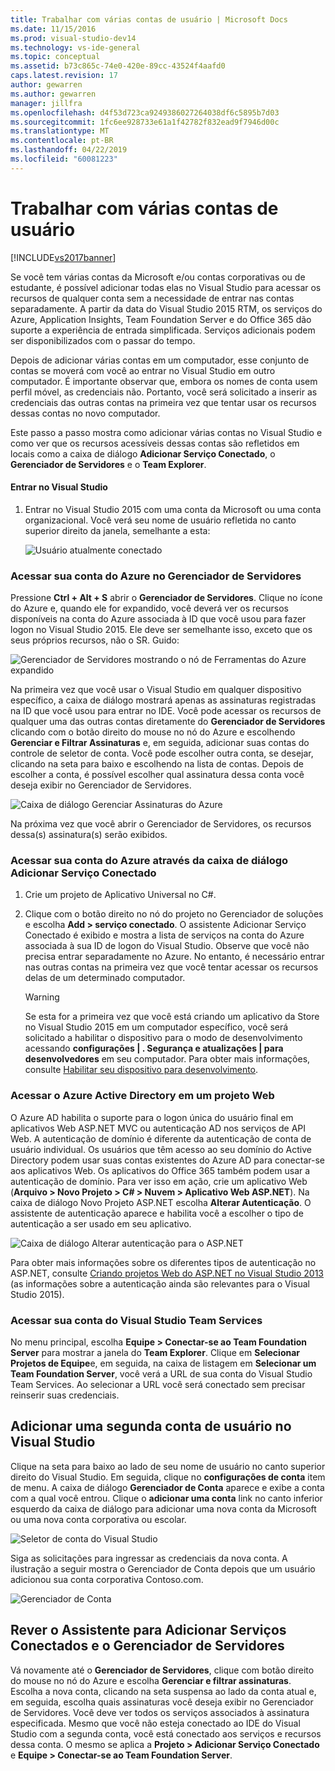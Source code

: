 ```yaml
---
title: Trabalhar com várias contas de usuário | Microsoft Docs
ms.date: 11/15/2016
ms.prod: visual-studio-dev14
ms.technology: vs-ide-general
ms.topic: conceptual
ms.assetid: b73c865c-74e0-420e-89cc-43524f4aafd0
caps.latest.revision: 17
author: gewarren
ms.author: gewarren
manager: jillfra
ms.openlocfilehash: d4f53d723ca9249386027264038df6c5895b7d03
ms.sourcegitcommit: 1fc6ee928733e61a1f42782f832ead9f7946d00c
ms.translationtype: MT
ms.contentlocale: pt-BR
ms.lasthandoff: 04/22/2019
ms.locfileid: "60081223"
---
```

# <a name="work-with-multiple-user-accounts"></a>Trabalhar com várias contas de usuário
[!INCLUDE[vs2017banner](../includes/vs2017banner.md)]

Se você tem várias contas da Microsoft e/ou contas corporativas ou de estudante, é possível adicionar todas elas no Visual Studio para acessar os recursos de qualquer conta sem a necessidade de entrar nas contas separadamente. A partir da data do Visual Studio 2015 RTM, os serviços do Azure, Application Insights, Team Foundation Server e do Office 365 dão suporte a experiência de entrada simplificada. Serviços adicionais podem ser disponibilizados com o passar do tempo.  
  
 Depois de adicionar várias contas em um computador, esse conjunto de contas se moverá com você ao entrar no Visual Studio em outro computador. É importante observar que, embora os nomes de conta usem perfil móvel, as credenciais não. Portanto, você será solicitado a inserir as credenciais das outras contas na primeira vez que tentar usar os recursos dessas contas no novo computador.  
  
 Este passo a passo mostra como adicionar várias contas no Visual Studio e como ver que os recursos acessíveis dessas contas são refletidos em locais como a caixa de diálogo **Adicionar Serviço Conectado**, o **Gerenciador de Servidores** e o **Team Explorer**.  
  
#### <a name="sign-in-to-visual-studio"></a>Entrar no Visual Studio  
  
1. Entrar no Visual Studio 2015 com uma conta da Microsoft ou uma conta organizacional. Você verá seu nome de usuário refletida no canto superior direito da janela, semelhante a esta:  
  
     ![Usuário atualmente conectado](../ide/media/vs2015-username.png "VS2015_UserName")  
  
### <a name="access-your-azure-account-in-server-explorer"></a>Acessar sua conta do Azure no Gerenciador de Servidores  
 Pressione **Ctrl + Alt + S** abrir o **Gerenciador de Servidores**. Clique no ícone do Azure e, quando ele for expandido, você deverá ver os recursos disponíveis na conta do Azure associada à ID que você usou para fazer logon no Visual Studio 2015. Ele deve ser semelhante isso, exceto que os seus próprios recursos, não o SR. Guido:  
  
 ![Gerenciador de Servidores mostrando o nó de Ferramentas do Azure expandido](../ide/media/vs2015-serverexplorer.png "VS2015_ServerExplorer")  
  
 Na primeira vez que você usar o Visual Studio em qualquer dispositivo específico, a caixa de diálogo mostrará apenas as assinaturas registradas na ID que você usou para entrar no IDE. Você pode acessar os recursos de qualquer uma das outras contas diretamente do **Gerenciador de Servidores** clicando com o botão direito do mouse no nó do Azure e escolhendo **Gerenciar e Filtrar Assinaturas** e, em seguida, adicionar suas contas do controle de seletor de conta. Você pode escolher outra conta, se desejar, clicando na seta para baixo e escolhendo na lista de contas. Depois de escolher a conta, é possível escolher qual assinatura dessa conta você deseja exibir no Gerenciador de Servidores.  
  
 ![Caixa de diálogo Gerenciar Assinaturas do Azure](../ide/media/vs2015-manage-subs.png "vs2015_manage_subs")  
  
 Na próxima vez que você abrir o Gerenciador de Servidores, os recursos dessa(s) assinatura(s) serão exibidos.  
  
### <a name="access-your-azure-account-via-add-connected-service-dialog"></a>Acessar sua conta do Azure através da caixa de diálogo Adicionar Serviço Conectado  
  
1. Crie um projeto de Aplicativo Universal no C#.  
  
2. Clique com o botão direito no nó do projeto no Gerenciador de soluções e escolha **Add > serviço conectado**. O assistente Adicionar Serviço Conectado é exibido e mostra a lista de serviços na conta do Azure associada à sua ID de logon do Visual Studio. Observe que você não precisa entrar separadamente no Azure. No entanto, é necessário entrar nas outras contas na primeira vez que você tentar acessar os recursos delas de um determinado computador.  
  
    > [!WARNING]
    >  Se esta for a primeira vez que você está criando um aplicativo da Store no Visual Studio 2015 em um computador específico, você será solicitado a habilitar o dispositivo para o modo de desenvolvimento acessando **configurações &#124; . Segurança e atualizações &#124; para desenvolvedores** em seu computador. Para obter mais informações, consulte [Habilitar seu dispositivo para desenvolvimento](https://msdn.microsoft.com/library/windows/apps/dn706236.aspx).  
  
### <a name="access_azure"></a> Acessar o Azure Active Directory em um projeto Web  
 O Azure AD habilita o suporte para o logon única do usuário final em aplicativos Web ASP.NET MVC ou autenticação AD nos serviços de API Web. A autenticação de domínio é diferente da autenticação de conta de usuário individual. Os usuários que têm acesso ao seu domínio do Active Directory podem usar suas contas existentes do Azure AD para conectar-se aos aplicativos Web. Os aplicativos do Office 365 também podem usar a autenticação de domínio. Para ver isso em ação, crie um aplicativo Web (**Arquivo > Novo Projeto > C# > Nuvem > Aplicativo Web ASP.NET**). Na caixa de diálogo Novo Projeto ASP.NET escolha **Alterar Autenticação**. O assistente de autenticação aparece e habilita você a escolher o tipo de autenticação a ser usado em seu aplicativo.  
  
 ![Caixa de diálogo Alterar autenticação para o ASP.NET](../ide/media/vs2015-change-authentication.png "VS2015_change_authentication")  
  
 Para obter mais informações sobre os diferentes tipos de autenticação no ASP.NET, consulte [Criando projetos Web do ASP.NET no Visual Studio 2013](http://www.asp.net/visual-studio/overview/2013/creating-web-projects-in-visual-studio#orgauth) (as informações sobre a autenticação ainda são relevantes para o Visual Studio 2015).  
  
### <a name="access-your-visual-studio-team-services-account"></a>Acessar sua conta do Visual Studio Team Services  
 No menu principal, escolha **Equipe > Conectar-se ao Team Foundation Server** para mostrar a janela do **Team Explorer**. Clique em **Selecionar Projetos de Equipe**e, em seguida, na caixa de listagem em **Selecionar um Team Foundation Server**, você verá a URL de sua conta do Visual Studio Team Services. Ao selecionar a URL você será conectado sem precisar reinserir suas credenciais.  
  
## <a name="add-a-second-user-account-to-visual-studio"></a>Adicionar uma segunda conta de usuário no Visual Studio  
 Clique na seta para baixo ao lado de seu nome de usuário no canto superior direito do Visual Studio. Em seguida, clique no **configurações de conta** item de menu. A caixa de diálogo **Gerenciador de Conta** aparece e exibe a conta com a qual você entrou. Clique o **adicionar uma conta** link no canto inferior esquerdo da caixa de diálogo para adicionar uma nova conta da Microsoft ou uma nova conta corporativa ou escolar.  
  
 ![Seletor de conta do Visual Studio](../ide/media/vs2015-acct-picker.png "VS2015_acct_picker")  
  
 Siga as solicitações para ingressar as credenciais da nova conta. A ilustração a seguir mostra o Gerenciador de Conta depois que um usuário adicionou sua conta corporativa Contoso.com.  
  
 ![Gerenciador de Conta](../ide/media/vs2015-accountmanager.gif "VS2015_AccountManager")  
  
## <a name="revisit-the-add-connected-services-wizard-and-server-explorer"></a>Rever o Assistente para Adicionar Serviços Conectados e o Gerenciador de Servidores  
 Vá novamente até o **Gerenciador de Servidores**, clique com botão direito do mouse no nó do Azure e escolha **Gerenciar e filtrar assinaturas**. Escolha a nova conta, clicando na seta suspensa ao lado da conta atual e, em seguida, escolha quais assinaturas você deseja exibir no Gerenciador de Servidores. Você deve ver todos os serviços associados à assinatura especificada. Mesmo que você não esteja conectado ao IDE do Visual Studio com a segunda conta, você está conectado aos serviços e recursos dessa conta. O mesmo se aplica a **Projeto > Adicionar Serviço Conectado** e **Equipe > Conectar-se ao Team Foundation Server**.
